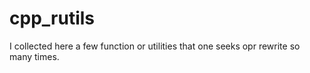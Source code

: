 # cpp_rutils

I collected here a few function or utilities that one 
seeks opr rewrite so many times.


